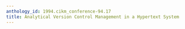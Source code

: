 ```yaml
---
anthology_id: 1994.cikm_conference-94.17
title: Analytical Version Control Management in a Hypertext System
---
```

